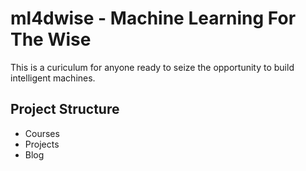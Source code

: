 # ml4dwise - Machine Learning For The Wise
This is a curiculum for anyone ready to seize the opportunity to build intelligent machines.

## Project Structure
- Courses
- Projects
- Blog